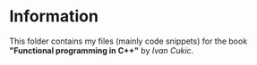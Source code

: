 # Information
This folder contains my files (mainly code snippets) for the book **"Functional programming in C++"** by *Ivan Cukic*.
